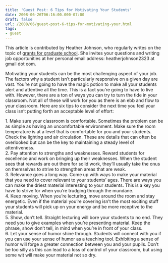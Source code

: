 ```yaml
---
title: 'Guest Post: 6 Tips for Motivating Your Students'
date: 2008-06-26T06:16:00.000-07:00
draft: false
url: /2008/06/guest-post-6-tips-for-motivating-your.html
tags: 
- guest
---
```


This article is contributed by Heather Johnson, who regularly writes on the topic of [grants for graduate school](http://www.collegedegrees.com/financial-aid/grants/degree-specific/graduate-school-grants/). She invites your questions and writing job opportunities at her personal email address: heatherjohnson2323 at gmail dot com.  
  
Motivating your students can be the most challenging aspect of your job. The factors why a student isn’t particularly responsive on a given day are vast. You’re not going to have the magic potion to make all your students alert and attentive all the time. This is a fact you’re going to have to live with. However, there are a ton of ways you can try to turn the tide in your classroom. Not all of these will work for you as there is an ebb and flow to your classroom. Here are six tips to consider the next time you feel your class isn’t putting forth an acceptable level of effort:  
  
1\. Make sure your classroom is comfortable. Sometimes the problem can be as simple as having an uncomfortable environment. Make sure the room temperature is at a level that is comfortable for you and your students. Check the lighting and air circulation. These are details that can often be overlooked but can be the key to maintaining a steady level of attentiveness.  
2\. Pay attention to strengths and weaknesses. Reward students for excellence and work on bringing up their weaknesses. When the student sees that rewards are out there for solid work, they’ll usually take the onus on themselves to strive to strengthen areas that are weak.  
3\. Relevance goes a long way. Come up with ways to make your material that you need to cover relevant to your students’ ages. There are ways you can make the driest material interesting to your students. This is a key you have to strive for when you’re trudging through the mundane.  
4\. Keep moving. When you’re lecturing, move around the room and stay energetic. Even if the material you’re covering isn’t the most exciting stuff your students will pick up on your energy and be more receptive to the material.  
5\. Show, don’t tell. Straight lecturing will bore your students to no end. They need you to give examples when you’re presenting material. Keep the phrase, show don’t tell, in mind when you’re in front of your class.  
6\. Let your sense of humor shine through. Students will connect with you if you can use your sense of humor as a teaching tool. Exhibiting a sense of humor will forge a greater connection between you and your pupils. Don’t be too silly as this can lead to a loss of control of your classroom, but using some wit will make your material not so dry.